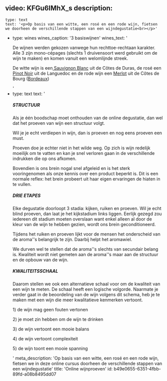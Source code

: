 video: KFGu6IMhX_s
description:
  -
    type: text
    text: '<p>Op basis van een witte, een rosé en een rode wijn, fietsen we doorheen de verschillende stappen van een wijndegustatie<br></p>'
  -
    type: wines
    wines_caption: '3 basiswijnen'
    wines_text: '<p>De wijnen werden gekozen vanwege hun rechttoe-rechtaan karakter. Alle 3 zijn mono-cépages (slechts 1 druivensoort werd gebruikt om de wijn te maken) en komen vanuit een welomlijnde streek.</p><p>De witte wijn is een<a href="/nl/grape/sauvignon-blanc"> Sauvignon Blanc</a> uit de Côtes de Duras, de rosé een <a href="/nl/grape/pinot-noir">Pinot Noir</a> uit de Languedoc en de rode wijn een <a href="/nl/grape/merlot">Merlot</a> uit de Côtes de Bourg (<a href="/nl/region/bordeaux">Bordeaux</a>)</p>'
  -
    type: text
    text: '<h5>STRUCTUUR</h5><p>Als je één boodschap moet onthouden van de online degustatie, dan wel dat het proeven van wijn een structuur volgt.</p><p>Wil je je echt verdiepen in wijn, dan is proeven en nog eens proeven een must.</p><p>Proeven doe je echter niet in het wilde weg. Op zich is wijn redelijk moeilijk om te vatten en kan je snel verloren gaan in de verschillende indrukken die op ons afkomen.</p><p>Bovendien is ons brein nogal snel afgeleid en is het sterk vooringenomen als onze kennis over een product beperkt is. Dit is een normale reflex: het brein probeert uit haar eigen ervaringen de hiaten in te vullen.</p><h5>DRIE ETAPES</h5><p>Elke degustatie doorloopt 3 stadia: kijken, ruiken en proeven. Wil je echt blind proeven, dan laat je het kijkstadium links liggen. Eerlijk gezegd zou iedereen dit stadium moeten overslaan want enkel alleen al door de kleur van de wijn te hebben gezien, wordt ons brein geconditioneerd.</p><p>Tijdens het ruiken en proeven lijkt voor de mensen het onderscheid van de aroma''s belangrijk te zijn. Daarbij helpt het aromawiel.</p><p>We durven wel te stellen dat de aroma''s slechts van secundair belang is. Kwaliteit wordt niet gemeten aan de aroma''s maar aan de structuur en de opbouw van de wijn.</p><h5>KWALITEITSSCHAAL</h5><p>Daarom stellen we ook een alternatieve schaal voor om de kwaliteit van een wijn te meten. De schaal heeft een logische volgorde. Naarmate je verder gaat in de beoordeling van de wijn volgens dit schema, heb je te maken met een wijn die meer kwalitatieve kenmerken vertoont.</p><p>1) de wijn mag geen fouten vertonen</p><p>2) je moet zin hebben om de wijn te drinken</p><p>3) de wijn vertoont een mooie balans</p><p>4) de wijn vertoont complexiteit</p><p>5) de wijn toont een mooie spanning</p>'
meta_description: 'Op basis van een witte, een rosé en een rode wijn, fietsen we in deze online cursus doorheen de verschillende stappen van een wijndegustatie'
title: 'Online wijnproeven'
id: b49e0655-6351-4fbb-89fd-a08b8495dd07
